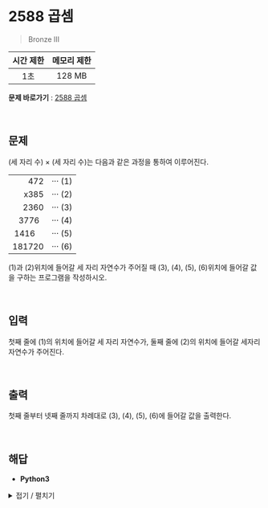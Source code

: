 # 2588 곱셈
> Bronze III

|시간 제한|메모리 제한|
|:---:|:---:|
|1초|128 MB|

**문제 바로가기** : [2588 곱셈](https://www.acmicpc.net/problem/2588 "2588 곱셈")

</br>

## 문제
(세 자리 수) × (세 자리 수)는 다음과 같은 과정을 통하여 이루어진다.

| | |
|---:|:---:|
|472|··· (1)|
|x385|··· (2)|
|2360|··· (3)|
|3776&#160;&#160;|··· (4)|
|1416&#160;&#160;&#160;&#160;|··· (5)|
|181720|··· (6)|

(1)과 (2)위치에 들어갈 세 자리 자연수가 주어질 때 (3), (4), (5), (6)위치에 들어갈 값을 구하는 프로그램을 작성하시오.

</br>

## 입력
첫째 줄에 (1)의 위치에 들어갈 세 자리 자연수가, 둘째 줄에 (2)의 위치에 들어갈 세자리 자연수가 주어진다.

</br>

## 출력
첫째 줄부터 넷째 줄까지 차례대로 (3), (4), (5), (6)에 들어갈 값을 출력한다.

</br>

## 해답
- **Python3**
<details>
<summary>접기 / 펼치기</summary>
<div markdown="1">

```py
a = int(input())
b = input()

answer = 0
for i in range(len(b)):
    mul = a * int(b[-i-1])
    print(mul)
    answer += mul * pow(10, i)
print(answer)
```

</div>
</details>